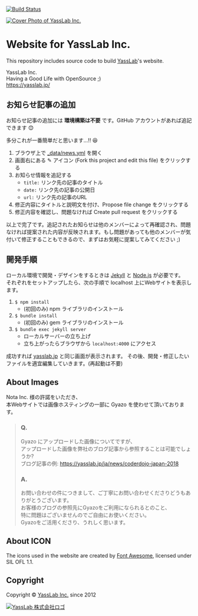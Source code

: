 [![Build Status](https://travis-ci.org/yasslab/yasslab.jp.svg?branch=master)](https://travis-ci.org/yasslab/yasslab.jp)

[![Cover Photo of YassLab Inc.](https://yasslab.jp/img/cover-photo_ss.png)](https://yasslab.jp/ja/)

# Website for YassLab Inc.

This repository includes source code to build [YassLab](https://yasslab.jp/)'s website.

YassLab Inc.   
Having a Good Life with OpenSource ;)     
https://yasslab.jp/

## お知らせ記事の追加

お知らせ記事の追加には **環境構築は不要** です。GitHub アカウントがあれば追記できます :blush:

多分これが一番簡単だと思います...!! 😆

1. ブラウザ上で [_data/news.yml](https://github.com/yasslab/yasslab.jp/blob/master/_data/news.yml) を開く
2. 画面右にある ✎ アイコン (Fork this project and edit this file) をクリックする
3. お知らせ情報を追記する
   - `title:` リンク先の記事のタイトル
   - `date:` リンク先の記事の公開日
   - `url:` リンク先の記事のURL
4. 修正内容にタイトルと説明文を付け、Propose file change をクリックする
5. 修正内容を確認し、問題なければ Create pull request をクリックする

以上で完了です。追記されたお知らせは他のメンバーによって再確認され、問題なければ提案された内容が反映されます。もし問題があっても他のメンバーが気付いて修正することもできるので、まずはお気軽に提案してみてください ;)


## 開発手順
ローカル環境で開発・デザインをするときは [Jekyll](https://jekyllrb.com) と [Node.js](https://nodejs.org/) が必要です。   
それぞれをセットアップしたら、次の手順で localhost 上にWebサイトを表示します。

1. `$ npm install`
    - (初回のみ) npm ライブラリのインストール
1. `$ bundle install`
    - (初回のみ) gem ライブラリのインストール
2. `$ bundle exec jekyll server`
    - ローカルサーバーの立ち上げ
    - 立ち上がったらブラウザから `localhost:4000` にアクセス

成功すれば [yasslab.jp](https://yasslab.jp/) と同じ画面が表示されます。
その後、開発・修正したいファイルを適宜編集していきます。(再起動は不要)

## About Images
Nota Inc. 様の許諾をいただき、  
本Webサイトでは画像ホスティングの一部に Gyazo を使わせて頂いております。

> ### Q.
> Gyazo にアップロードした画像についてですが、   
> アップロードした画像を弊社のブログ記事から参照することは可能でしょうか?   
> ブログ記事の例: https://yasslab.jp/ja/news/coderdojo-japan-2018
>
> ### A.
> お問い合わせの件につきまして、ご丁寧にお問い合わせくださりどうもありがとうございます。   
> お客様のブログの参照先にGyazoをご利用になられるとのこと、     
> 特に問題はございませんのでご自由にお使いください。     
> Gyazoをご活用くださり、うれしく思います。

## About ICON

The icons used in the website are created by [Font Awesome](http://fontawesome.io/), licensed under SIL OFL 1.1.

## Copyright

Copyright &copy; [YassLab Inc.](https://yasslab.jp) since 2012

[![YassLab 株式会社ロゴ](https://yasslab.jp/img/logos/800x200.png)](https://yasslab.jp/)
